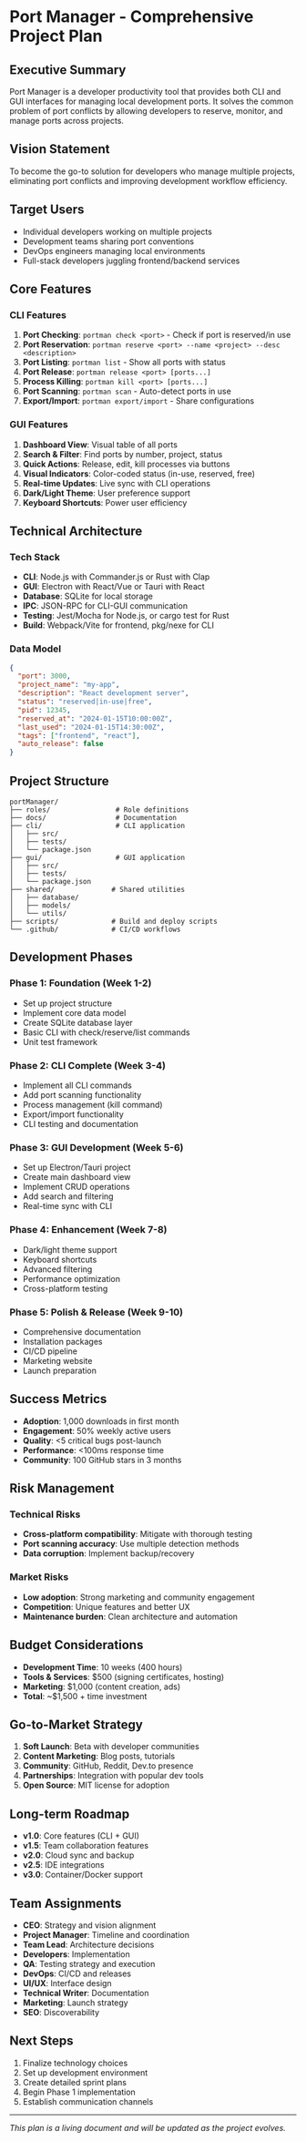 # Port Manager - Comprehensive Project Plan

## Executive Summary
Port Manager is a developer productivity tool that provides both CLI and GUI interfaces for managing local development ports. It solves the common problem of port conflicts by allowing developers to reserve, monitor, and manage ports across projects.

## Vision Statement
To become the go-to solution for developers who manage multiple projects, eliminating port conflicts and improving development workflow efficiency.

## Target Users
- Individual developers working on multiple projects
- Development teams sharing port conventions
- DevOps engineers managing local environments
- Full-stack developers juggling frontend/backend services

## Core Features

### CLI Features
1. **Port Checking**: `portman check <port>` - Check if port is reserved/in use
2. **Port Reservation**: `portman reserve <port> --name <project> --desc <description>`
3. **Port Listing**: `portman list` - Show all ports with status
4. **Port Release**: `portman release <port> [ports...]`
5. **Process Killing**: `portman kill <port> [ports...]`
6. **Port Scanning**: `portman scan` - Auto-detect ports in use
7. **Export/Import**: `portman export/import` - Share configurations

### GUI Features
1. **Dashboard View**: Visual table of all ports
2. **Search & Filter**: Find ports by number, project, status
3. **Quick Actions**: Release, edit, kill processes via buttons
4. **Visual Indicators**: Color-coded status (in-use, reserved, free)
5. **Real-time Updates**: Live sync with CLI operations
6. **Dark/Light Theme**: User preference support
7. **Keyboard Shortcuts**: Power user efficiency

## Technical Architecture

### Tech Stack
- **CLI**: Node.js with Commander.js or Rust with Clap
- **GUI**: Electron with React/Vue or Tauri with React
- **Database**: SQLite for local storage
- **IPC**: JSON-RPC for CLI-GUI communication
- **Testing**: Jest/Mocha for Node.js, or cargo test for Rust
- **Build**: Webpack/Vite for frontend, pkg/nexe for CLI

### Data Model
```json
{
  "port": 3000,
  "project_name": "my-app",
  "description": "React development server",
  "status": "reserved|in-use|free",
  "pid": 12345,
  "reserved_at": "2024-01-15T10:00:00Z",
  "last_used": "2024-01-15T14:30:00Z",
  "tags": ["frontend", "react"],
  "auto_release": false
}
```

## Project Structure
```
portManager/
├── roles/                # Role definitions
├── docs/                 # Documentation
├── cli/                  # CLI application
│   ├── src/
│   ├── tests/
│   └── package.json
├── gui/                  # GUI application
│   ├── src/
│   ├── tests/
│   └── package.json
├── shared/              # Shared utilities
│   ├── database/
│   ├── models/
│   └── utils/
├── scripts/             # Build and deploy scripts
└── .github/             # CI/CD workflows
```

## Development Phases

### Phase 1: Foundation (Week 1-2)
- Set up project structure
- Implement core data model
- Create SQLite database layer
- Basic CLI with check/reserve/list commands
- Unit test framework

### Phase 2: CLI Complete (Week 3-4)
- Implement all CLI commands
- Add port scanning functionality
- Process management (kill command)
- Export/import functionality
- CLI testing and documentation

### Phase 3: GUI Development (Week 5-6)
- Set up Electron/Tauri project
- Create main dashboard view
- Implement CRUD operations
- Add search and filtering
- Real-time sync with CLI

### Phase 4: Enhancement (Week 7-8)
- Dark/light theme support
- Keyboard shortcuts
- Advanced filtering
- Performance optimization
- Cross-platform testing

### Phase 5: Polish & Release (Week 9-10)
- Comprehensive documentation
- Installation packages
- CI/CD pipeline
- Marketing website
- Launch preparation

## Success Metrics
- **Adoption**: 1,000 downloads in first month
- **Engagement**: 50% weekly active users
- **Quality**: <5 critical bugs post-launch
- **Performance**: <100ms response time
- **Community**: 100 GitHub stars in 3 months

## Risk Management

### Technical Risks
- **Cross-platform compatibility**: Mitigate with thorough testing
- **Port scanning accuracy**: Use multiple detection methods
- **Data corruption**: Implement backup/recovery

### Market Risks
- **Low adoption**: Strong marketing and community engagement
- **Competition**: Unique features and better UX
- **Maintenance burden**: Clean architecture and automation

## Budget Considerations
- **Development Time**: 10 weeks (400 hours)
- **Tools & Services**: $500 (signing certificates, hosting)
- **Marketing**: $1,000 (content creation, ads)
- **Total**: ~$1,500 + time investment

## Go-to-Market Strategy
1. **Soft Launch**: Beta with developer communities
2. **Content Marketing**: Blog posts, tutorials
3. **Community**: GitHub, Reddit, Dev.to presence
4. **Partnerships**: Integration with popular dev tools
5. **Open Source**: MIT license for adoption

## Long-term Roadmap
- **v1.0**: Core features (CLI + GUI)
- **v1.5**: Team collaboration features
- **v2.0**: Cloud sync and backup
- **v2.5**: IDE integrations
- **v3.0**: Container/Docker support

## Team Assignments
- **CEO**: Strategy and vision alignment
- **Project Manager**: Timeline and coordination
- **Team Lead**: Architecture decisions
- **Developers**: Implementation
- **QA**: Testing strategy and execution
- **DevOps**: CI/CD and releases
- **UI/UX**: Interface design
- **Technical Writer**: Documentation
- **Marketing**: Launch strategy
- **SEO**: Discoverability

## Next Steps
1. Finalize technology choices
2. Set up development environment
3. Create detailed sprint plans
4. Begin Phase 1 implementation
5. Establish communication channels

---

*This plan is a living document and will be updated as the project evolves.*